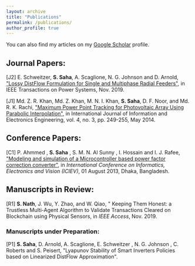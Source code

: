```yaml
---
layout: archive
title: "Publications"
permalink: /publications/
author_profile: true
---
```

<!--
{% if author.googlescholar %}
  You can also find my articles on <u><a href="{{author.googlescholar}}">my Google Scholar profile</a>.</u>
{% endif %}

{% include base_path %}
<!--
{% for post in site.publications reversed %}
  {% include archive-single.html %}
{% endfor %}
-->

You can also find my articles on my [Google Scholar](https://scholar.google.com/citations?user=5AF5FNEAAAAJ&hl=en) profile.

## Journal Papers:

[J2] E. Schweitzer, **S. Saha**, A. Scaglione, N. G. Johnson and D. Arnold, ["Lossy DistFlow Formulation for Single and Multiphase Radial Feeders"](https://ieeexplore.ieee.org/abstract/document/8907467), in IEEE Transactions on Power Systems, Nov. 2019. 

[J1] Md. Z. R. Khan, Md. Z. Khan, M. N. I. Khan, **S. Saha**, D. F. Noor, and Md. R. K. Rachi, ["Maximum Power Point Tracking for Photovoltaic Array Using Parabolic Interpolation"](http://www.ijiee.org/index.php?m=content&c=index&a=show&catid=45&id=475), in International Journal of Information and Electronics Engineering, vol. 4, no. 3, pp. 249-255, May 2014. 

## Conference Papers:

<!-- [C7] **S. Nath**, J. Wu and H. Lin, ["Optimum Multicast Scheduling in Delay-Constrained Content-Centric Wireless Networks"](https://ieeexplore.ieee.org/abstract/document/8761690), in *Proc. IEEE Intern. Commun. Conf. (ICC)*, 20-24 May 2019, Shanghai, China.

[C6] **S. Nath** and J. Wu, ["Bayesian quickest change-point detection with multiple candidates of post-change models"](https://ieeexplore.ieee.org/abstract/document/8646596/), in *Proc. IEEE GLobal Conf. on Signal and Information Processing (GlobalSIP)*, Anaheim, CA, U.S.A, 26-29 Nov 2018. 

[C5] **S. Nath**, J. Wu, and J. Yang, ["Optimum energy efficiency and age-of-information tradeoff in multicast scheduling"](https://ieeexplore.ieee.org/abstract/document/8422521/), in *Proc. IEEE Intern. Commun. Conf. (ICC)*, 20-24 May 2018, Kansas City, MO, U.S.A.

[C4] **S. Nath**, J. Wu, and J. Yang, ["Optimizing age-of-information and energy efficiency tradeoff for mobile pushing notifications"](https://ieeexplore.ieee.org/document/8227712/), in *Proc. IEEE Intern. Workshop on Signal Processing Advances in Wireless Communications (SPAWC)*, 3-6 July, 2017, Sapporo, Japan. 

[C3] S. I. Audin,  **S. Nath**, S. Basak, F. S. Rahman, R. Nath, and S. A. Fattah,  ["A human action recognition scheme based on spatio-temporal variation of region of interest in horizontal and vertical direction"](https://ieeexplore.ieee.org/document/6850809), in *Proc. IEEE International Conference on Informatics, Electronics & Vision (ICIEV)*, 23-24 May 2014, Dhaka, Bangladesh.

 [C2] F. S. Rahman, R. Nath, **S. Nath**, S. Basak, S. I. Audin, and S. A. Fattah, ["Lip contour extraction scheme based on K-means clustering in different color planes"](https://ieeexplore.ieee.org/document/6850781), in *Proc. IEEE International Conference on Informatics, Electronics & Vision (ICIEV)*, 23-24 May 2014, Dhaka, Bangladesh. -->
 
 [C1]  P. Ahmmed , **S. Saha** , S. M. N. Al Sunny , I. Hossain and I. J. Rafee, ["Modeling and simulation of a Microcontroller based power factor correction converter"](https://ieeexplore.ieee.org/document/6572713), in *International Conference on Informatics, Electronics and Vision (ICIEV)*, 01 August 2013, Dhaka, Bangladesh.
 
 ## Manuscripts in Review:
 
 [R1] **S. Nath**, J. Wu, Y. Zhao, and W. Qiao, "	Keeping Them Honest: a Trustless Multi-Agent Algorithm to Validate Transactions Cleared on Blockchain using Physical Sensors, in *IEEE Access*, Nov. 2019.
 
 <!-- [R2] **S. Nath** and J. Wu, “Quickest Change Point Detection with Multiple Post-change Models” in *Journal of Sequential Analysis: Design Methods and Applications*, Oct. 2019.
 
 [R1] **S. Nath**, Y. Li, J. Wu, and P. Fan, "Multi-user Multi-channel Computation Offloading and Resource Allocation for Mobile Edge Computing", in *IEEE Intern. Commun. Conf. (ICC)*, 7-11 Jun. 2020, Dublin, Ireland. -->
 
 ### Manuscripts under Preparation:
 
 [P1] **S. Saha**, D. Arnold, A. Scaglione, E. Schweitzer , N. G. Johnson , C. Roberts and S. Peisert, "Lyapunov Stability of Smart Inverters Policies based on Linearized DistFlow Approximation".
